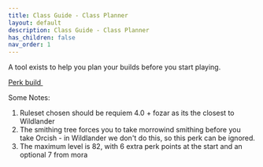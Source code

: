 ```yaml
---
title: Class Guide - Class Planner
layout: default
description: Class Guide - Class Planner
has_children: false
nav_order: 1
---
```


A tool exists to help you plan your builds before you start playing.

<a class="btn btn-pink" href="https://banananaut.github.io/NannerPlanner/" target="_blank" rel="noopener noreferrer">Perk build <svg viewBox="0 0 24 24" aria-labelledby="svg-external-link-title" width="1em" height="1em"><use xlink:href="#svg-external-link"></use></svg></a>


Some Notes:

1. Ruleset chosen should be requiem 4.0 + fozar as its the closest to Wildlander
1. The smithing tree forces you to take morrowind smithing before you take Orcish - in Wildlander we don't do this, so this perk can be ignored.
1. The maximum level is 82, with 6 extra perk points at the start and an optional 7 from mora